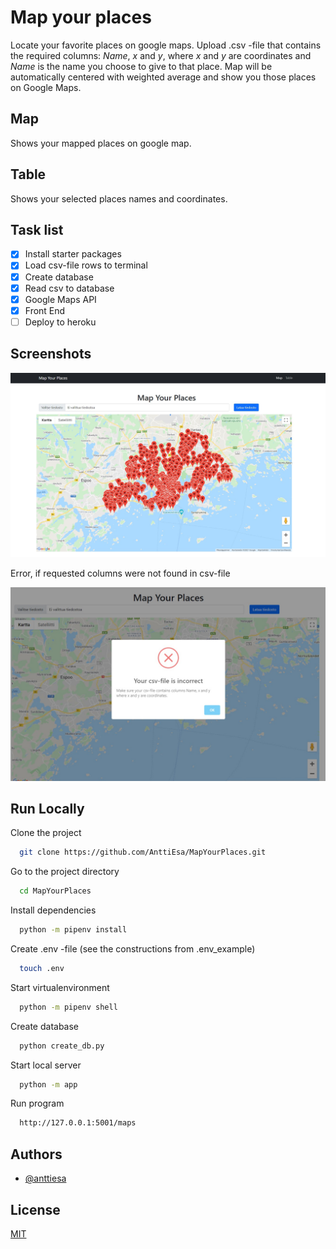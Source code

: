 
# Map your places

Locate your favorite places on google maps. Upload .csv -file that contains the required columns: *Name*, *x* and *y*, where *x* and *y* are coordinates and *Name* is the name you choose to give to that place. Map will be automatically centered with weighted average and show you those places on Google Maps.

## Map

Shows your mapped places on google map.

## Table

Shows your selected places names and coordinates.

## Task list

- [x] Install starter packages
- [x] Load csv-file rows to terminal
- [x] Create database
- [x] Read csv to database
- [x] Google Maps API
- [x] Front End
- [ ] Deploy to heroku

## Screenshots

![App Screenshot](screenshots/mapyourplaces.jpg)

Error, if requested columns were not found in csv-file

![App Screenshot](screenshots/error.jpg)

## Run Locally

Clone the project

```bash
  git clone https://github.com/AnttiEsa/MapYourPlaces.git
```

Go to the project directory

```bash
  cd MapYourPlaces
```

Install dependencies

```bash
  python -m pipenv install
```

Create .env -file (see the constructions from .env_example)

```bash
  touch .env
```

Start virtualenvironment
```bash
  python -m pipenv shell
```

Create database
```bash
  python create_db.py
```

Start local server
```bash
  python -m app
```

Run program
```bash
  http://127.0.0.1:5001/maps
```

## Authors

- [@anttiesa](https://www.github.com/anttiesa)

  
## License

[MIT](https://choosealicense.com/licenses/mit/)